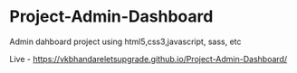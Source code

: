 # Project-Admin-Dashboard
Admin dahboard project using html5,css3,javascript, sass, etc

Live - https://vkbhandareletsupgrade.github.io/Project-Admin-Dashboard/
